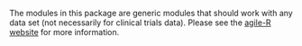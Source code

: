 The modules in this package are generic modules that should work with any data set (not necessarily for clinical trials
data). Please see the [agile-R website](http://go.roche.com/agile-R) for more information.
